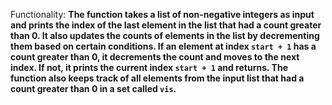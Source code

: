Functionality: **The function takes a list of non-negative integers as input and prints the index of the last element in the list that had a count greater than 0. It also updates the counts of elements in the list by decrementing them based on certain conditions. If an element at index `start + 1` has a count greater than 0, it decrements the count and moves to the next index. If not, it prints the current index `start + 1` and returns. The function also keeps track of all elements from the input list that had a count greater than 0 in a set called `vis`.**